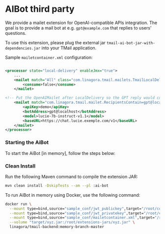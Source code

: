 # AIBot third party

We provide a mailet extension for OpenAI-compatible APIs integration. The goal is to provide a mail bot at e.g. `gpt@example.com` that replies to users' questions.

To use this extension, please plug the external jar `tmail-ai-bot-jar-with-dependencies.jar` into your TMail application.

Sample `mailetcontainer.xml` configuration:

```xml

<processor state="local-delivery" enableJmx="true">
    ...
    <mailet match="All" class="com.linagora.tmail.mailets.TmailLocalDelivery">
        <consume>false</consume>
    </mailet>

<!-- Put the OpenAIMailet after LocalDelivery so the GPT reply would come after the asking question -->
    <mailet match="com.linagora.tmail.mailet.RecipientsContain=gpt@localhost" class="com.linagora.tmail.mailet.AIBotMailet">
        <apiKey>demo</apiKey>
        <botAddress>gpt@localhost</botAddress>
        <model>lucie-7b-instruct-v1.1</model>
        <baseURL>https://chat.lucie.exemple.com/v1</baseURL>
    </mailet>
</processor>
```
### Starting the AiBot

To start the AiBot [in memory], follow the steps below:

###  Clean Install

Run the following Maven command to compile the extension JAR:


```bash
mvn clean install -DskipTests --am --pl :ai-bot
```

To run AiBot in memory using Docker, use the following command:

```bash
docker run \
  --mount type=bind,source="sample_conf/jwt_publickey",target="/root/conf/jwt_publickey" \
  --mount type=bind,source="sample_conf/jwt_privatekey",target="/root/conf/jwt_privatekey" \
  --mount type=bind,source="sample_conf/mailetcontainer.xml",target="/root/conf/mailetcontainer.xml" \
  --volume "target/xyz.jar:/root/extensions-jars/xyz.jar" \
  linagora/tmail-backend:memory-branch-master
```

